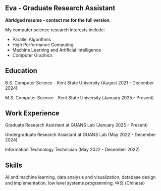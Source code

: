 ## Eva - Graduate Research Assistant

**Abridged resume - contact me for the full version.**

My computer science research interests include:
- Parallel Algorithms
- High Performance Computing
- Machine Learning and Artificial Intelligence
- Computer Graphics

## Education

B.S. Computer Science - Kent State University (August 2021 - December 2024)

M.S. Computer Science - Kent State University (January 2025 - Present)

## Work Experience

Graduate Research Assistant at GUANS Lab (January 2025 - Present)

Undergraduate Research Assistant at GUANS Lab (May 2022 - December 2024)

Information Technology Technician (May 2022 - December 2022)

## Skills

AI and machine learning, data analysis and visualization, database design and implementation, low level systems programming, 中文 (Chinese)

<!--
[![Top Langs](https://github-readme-stats.vercel.app/api/top-langs/?username=evaizalith&exclude_repo=amusement-park,resilienceAnalysis,flowerpath&theme=dark)](https://github.com/anuraghazra/github-readme-stats)
-->
